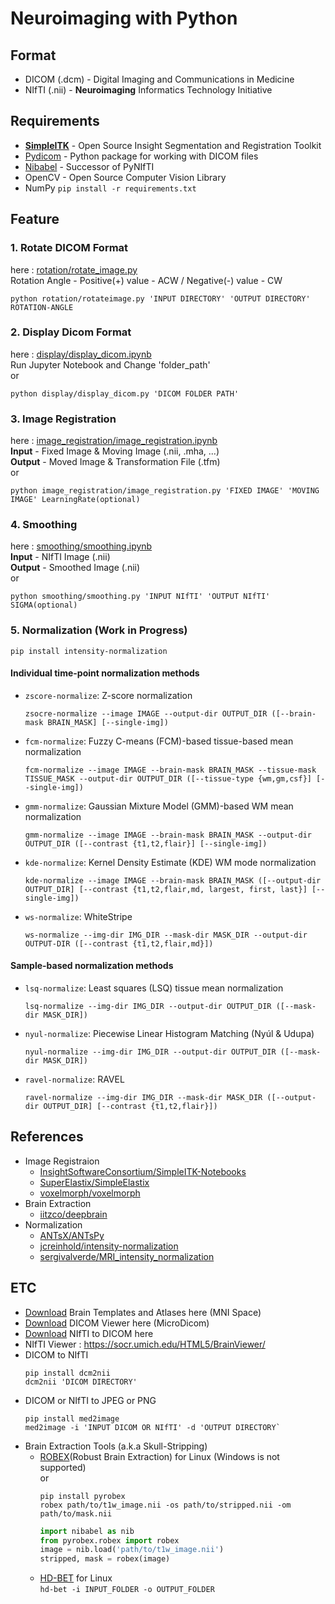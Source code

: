 ﻿# Neuroimaging with Python
 
## Format
- DICOM (.dcm) - Digital Imaging and Communications in Medicine
- NIfTI (.nii) - **Neuroimaging** Informatics Technology Initiative

## Requirements
- [**SimpleITK**](https://github.com/SimpleITK/SimpleITK) - Open Source Insight Segmentation and Registration Toolkit
- [Pydicom](https://github.com/pydicom/pydicom) - Python package for working with DICOM files 
- [Nibabel](https://nipy.org/nibabel/#) - Successor of PyNIfTI
- OpenCV - Open Source Computer Vision Library
- NumPy
`pip install -r requirements.txt`

## Feature
### 1. Rotate DICOM Format
here : [rotation/rotate_image.py](https://github.com/Dodant/neuroimaging-with-python/blob/main/rotation/rotate_image.py)   
Rotation Angle - Positive(+) value - ACW / Negative(-) value - CW   
```shell
python rotation/rotateimage.py 'INPUT DIRECTORY' 'OUTPUT DIRECTORY' ROTATION-ANGLE
```   
### 2. Display Dicom Format
here : [display/display_dicom.ipynb](https://github.com/Dodant/neuroimaging-with-python/blob/main/display/display_dicom.ipynb)   
Run Jupyter Notebook and Change 'folder_path'   
or
```shell
python display/display_dicom.py 'DICOM FOLDER PATH'
```

### 3. Image Registration
here : [image_registration/image_registration.ipynb](https://github.com/Dodant/neuroimaging-with-python/blob/main/image_registration/image_registration.ipynb)   
**Input** - Fixed Image & Moving Image (.nii, .mha, ...)   
**Output** - Moved Image & Transformation File (.tfm)   
or
```shell
python image_registration/image_registration.py 'FIXED IMAGE' 'MOVING IMAGE' LearningRate(optional)
```
### 4. Smoothing
here : [smoothing/smoothing.ipynb](https://github.com/Dodant/neuroimaging-with-python/blob/main/smoothing/smoothing.ipynb)   
**Input** - NIfTI Image (.nii)   
**Output** - Smoothed Image (.nii)   
or
```shell
python smoothing/smoothing.py 'INPUT NIfTI' 'OUTPUT NIfTI' SIGMA(optional)
```   

### 5. Normalization (Work in Progress)   
```shell
pip install intensity-normalization
```
#### Individual time-point normalization methods
- `zscore-normalize`: Z-score normalization 
   ```shell
   zsocre-normalize --image IMAGE --output-dir OUTPUT_DIR ([--brain-mask BRAIN_MASK] [--single-img])
   ```
- `fcm-normalize`: Fuzzy C-means (FCM)-based tissue-based mean normalization 
  ```shell
  fcm-normalize --image IMAGE --brain-mask BRAIN_MASK --tissue-mask TISSUE_MASK --output-dir OUTPUT_DIR ([--tissue-type {wm,gm,csf}] [--single-img])
  ```
- `gmm-normalize`: Gaussian Mixture Model (GMM)-based WM mean normalization 
  ```shell
  gmm-normalize --image IMAGE --brain-mask BRAIN_MASK --output-dir OUTPUT_DIR ([--contrast {t1,t2,flair}] [--single-img])
  ```
- `kde-normalize`: Kernel Density Estimate (KDE) WM mode normalization 
  ```shell
  kde-normalize --image IMAGE --brain-mask BRAIN_MASK ([--output-dir OUTPUT_DIR] [--contrast {t1,t2,flair,md, largest, first, last}] [--single-img])
  ```
- `ws-normalize`: WhiteStripe 
  ```shell
  ws-normalize --img-dir IMG_DIR --mask-dir MASK_DIR --output-dir OUTPUT-DIR ([--contrast {t1,t2,flair,md}])
  ```
#### Sample-based normalization methods
- `lsq-normalize`: Least squares (LSQ) tissue mean normalization 
  ```shell
  lsq-normalize --img-dir IMG_DIR --output-dir OUTPUT_DIR ([--mask-dir MASK_DIR])
  ```
- `nyul-normalize`: Piecewise Linear Histogram Matching (Nyúl & Udupa) 
  ```shell
  nyul-normalize --img-dir IMG_DIR --output-dir OUTPUT_DIR ([--mask-dir MASK_DIR])
  ```
- `ravel-normalize`: RAVEL 
  ```shell
  ravel-normalize --img-dir IMG_DIR --mask-dir MASK_DIR ([--output-dir OUTPUT_DIR] [--contrast {t1,t2,flair}])
  ```


## References
- Image Registraion
  - [InsightSoftwareConsortium/SimpleITK-Notebooks](https://github.com/InsightSoftwareConsortium/SimpleITK-Notebooks)
  - [SuperElastix/SimpleElastix](https://github.com/SuperElastix/SimpleElastix)
  - [voxelmorph/voxelmorph](https://github.com/voxelmorph/voxelmorph)
- Brain Extraction
  - [iitzco/deepbrain](https://github.com/iitzco/deepbrain)
- Normalization
  - [ANTsX/ANTsPy](https://github.com/ANTsX/ANTsPy)
  - [jcreinhold/intensity-normalization](https://github.com/jcreinhold/intensity-normalization)
  - [sergivalverde/MRI_intensity_normalization](https://github.com/sergivalverde/MRI_intensity_normalization)


## ETC
- [Download](http://nist.mni.mcgill.ca/?page_id=714) Brain Templates and Atlases here (MNI Space)
- [Download](https://www.microdicom.com/downloads.html) DICOM Viewer here (MicroDicom)  
- [Download](https://nifti-to-dicom.en.softonic.com/) NIfTI to DICOM here
- NIfTI Viewer : https://socr.umich.edu/HTML5/BrainViewer/
- DICOM to NIfTI
  ```shell
  pip install dcm2nii
  dcm2nii 'DICOM DIRECTORY'
  ```
- DICOM or NIfTI to JPEG or PNG
   ```shell
   pip install med2image
   med2image -i 'INPUT DICOM OR NIfTI' -d 'OUTPUT DIRECTORY`
   ```
- Brain Extraction Tools (a.k.a Skull-Stripping)
  - [ROBEX](https://www.nitrc.org/projects/robex)(Robust Brain Extraction) for Linux (Windows is not supported)   
  or   
    ```shell
    pip install pyrobex
    robex path/to/t1w_image.nii -os path/to/stripped.nii -om path/to/mask.nii
    ```
    ```python
    import nibabel as nib
    from pyrobex.robex import robex
    image = nib.load('path/to/t1w_image.nii')
    stripped, mask = robex(image)
    ```
  - [HD-BET](https://github.com/MIC-DKFZ/HD-BET) for Linux   
    `hd-bet -i INPUT_FOLDER -o OUTPUT_FOLDER`
